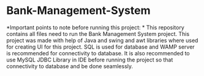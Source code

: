 # Bank-Management-System

*Important points to note before running this project: *
This repository contains all files need to run the Bank Management System project. 
This project was made with help of Java and swing and awt libraries where used for creating UI for this project.
SQL is used for database and WAMP server is recommended for connectivity to database.
It is also recommended to use MySQL JDBC Library in IDE before running the project so that connectivity to database and be done seamlessly.
